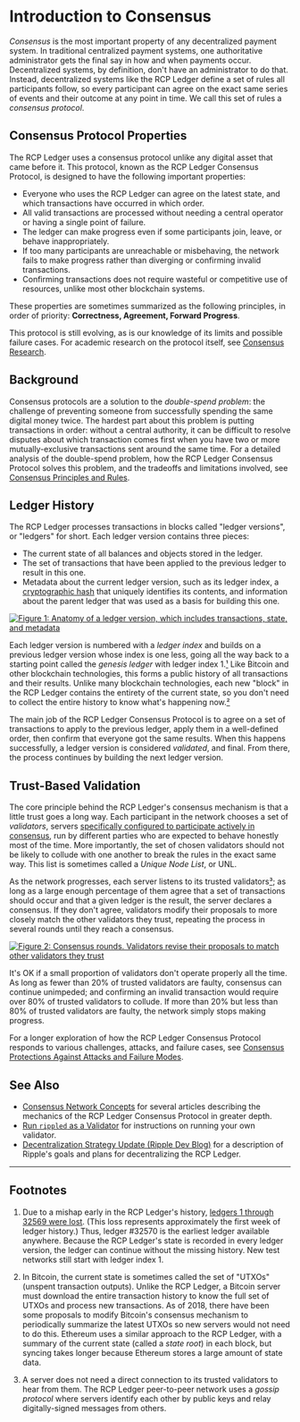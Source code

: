 # Introduction to Consensus

_Consensus_ is the most important property of any decentralized payment system. In traditional centralized payment systems, one authoritative administrator gets the final say in how and when payments occur. Decentralized systems, by definition, don't have an administrator to do that. Instead, decentralized systems like the RCP Ledger define a set of rules all participants follow, so every participant can agree on the exact same series of events and their outcome at any point in time. We call this set of rules a _consensus protocol_.


## Consensus Protocol Properties

The RCP Ledger uses a consensus protocol unlike any digital asset that came before it. This protocol, known as the RCP Ledger Consensus Protocol, is designed to have the following important properties:

- Everyone who uses the RCP Ledger can agree on the latest state, and which transactions have occurred in which order.
- All valid transactions are processed without needing a central operator or having a single point of failure.
- The ledger can make progress even if some participants join, leave, or behave inappropriately.
- If too many participants are unreachable or misbehaving, the network fails to make progress rather than diverging or confirming invalid transactions.
- Confirming transactions does not require wasteful or competitive use of resources, unlike most other blockchain systems.

These properties are sometimes summarized as the following principles, in order of priority: **Correctness, Agreement, Forward Progress**.

This protocol is still evolving, as is our knowledge of its limits and possible failure cases. For academic research on the protocol itself, see [Consensus Research](consensus-research.html).

## Background

Consensus protocols are a solution to the _double-spend problem_: the challenge of preventing someone from successfully spending the same digital money twice. The hardest part about this problem is putting transactions in order: without a central authority, it can be difficult to resolve disputes about which transaction comes first when you have two or more mutually-exclusive transactions sent around the same time. For a detailed analysis of the double-spend problem, how the RCP Ledger Consensus Protocol solves this problem, and the tradeoffs and limitations involved, see [Consensus Principles and Rules](consensus-principles-and-rules.html).


## Ledger History

The RCP Ledger processes transactions in blocks called "ledger versions", or "ledgers" for short. Each ledger version contains three pieces:

- The current state of all balances and objects stored in the ledger.
- The set of transactions that have been applied to the previous ledger to result in this one.
- Metadata about the current ledger version, such as its ledger index, a [cryptographic hash](https://en.wikipedia.org/wiki/Cryptographic_hash_function) that uniquely identifies its contents, and information about the parent ledger that was used as a basis for building this one.

[![Figure 1: Anatomy of a ledger version, which includes transactions, state, and metadata](img/anatomy-of-a-ledger-simplified.png)](img/anatomy-of-a-ledger-simplified.png)
<!--{# Diagram source: https://docs.google.com/presentation/d/1mg2jZQwgfLCIhOU8Mr5aOiYpIgbIgk3ymBoDb2hh7_s/ #}-->

Each ledger version is numbered with a _ledger index_ and builds on a previous ledger version whose index is one less, going all the way back to a starting point called the _genesis ledger_ with ledger index 1.[¹](#footnote-1) Like Bitcoin and other blockchain technologies, this forms a public history of all transactions and their results. Unlike many blockchain technologies, each new "block" in the RCP Ledger contains the entirety of the current state, so you don't need to collect the entire history to know what's happening now.[²](#footnote-2)

The main job of the RCP Ledger Consensus Protocol is to agree on a set of transactions to apply to the previous ledger, apply them in a well-defined order, then confirm that everyone got the same results. When this happens successfully, a ledger version is considered _validated_, and final. From there, the process continues by building the next ledger version.


## Trust-Based Validation

The core principle behind the RCP Ledger's consensus mechanism is that a little trust goes a long way. Each participant in the network chooses a set of _validators_, servers [specifically configured to participate actively in consensus](run-a-rippled-validator.html), run by different parties who are expected to behave honestly most of the time. More importantly, the set of chosen validators should not be likely to collude with one another to break the rules in the exact same way. This list is sometimes called a _Unique Node List_, or UNL.

As the network progresses, each server listens to its trusted validators[³](#footnote-3); as long as a large enough percentage of them agree that a set of transactions should occur and that a given ledger is the result, the server declares a consensus. If they don't agree, validators modify their proposals to more closely match the other validators they trust, repeating the process in several rounds until they reach a consensus.

[![Figure 2: Consensus rounds. Validators revise their proposals to match other validators they trust](img/consensus-rounds.png)](img/consensus-rounds.png)

It's OK if a small proportion of validators don't operate properly all the time. As long as fewer than 20% of trusted validators are faulty, consensus can continue unimpeded; and confirming an invalid transaction would require over 80% of trusted validators to collude. If more than 20% but less than 80% of trusted validators are faulty, the network simply stops making progress.

For a longer exploration of how the RCP Ledger Consensus Protocol responds to various challenges, attacks, and failure cases, see [Consensus Protections Against Attacks and Failure Modes](consensus-protections.html).


## See Also

- [Consensus Network Concepts](consensus-network.html) for several articles describing the mechanics of the RCP Ledger Consensus Protocol in greater depth.
- [Run `rippled` as a Validator](run-rippled-as-a-validator.html) for instructions on running your own validator.
- [Decentralization Strategy Update (Ripple Dev Blog)](https://xrpl.org/blog/2017/decent-strategy-update.html) for a description of Ripple's goals and plans for decentralizing the RCP Ledger.

<!--{# TODO: Replace the Decent Strategy Update w/ a newer article when we have one #}-->

----

## Footnotes

1. <a id="footnote-1"></a> Due to a mishap early in the RCP Ledger's history, [ledgers 1 through 32569 were lost](http://web.archive.org/web/20171211225452/https://forum.ripple.com/viewtopic.php?f=2&t=3613). (This loss represents approximately the first week of ledger history.) Thus, ledger #32570 is the earliest ledger available anywhere. Because the RCP Ledger's state is recorded in every ledger version, the ledger can continue without the missing history. New test networks still start with ledger index 1.

2. <a id="footnote-2"></a> In Bitcoin, the current state is sometimes called the set of "UTXOs" (unspent transaction outputs). Unlike the RCP Ledger, a Bitcoin server must download the entire transaction history to know the full set of UTXOs and process new transactions. As of 2018, there have been some proposals to modify Bitcoin's consensus mechanism to periodically summarize the latest UTXOs so new servers would not need to do this. Ethereum uses a similar approach to the RCP Ledger, with a summary of the current state (called a _state root_) in each block, but syncing takes longer because Ethereum stores a large amount of state data.

3. <a id="footnote-3"></a> A server does not need a direct connection to its trusted validators to hear from them. The RCP Ledger peer-to-peer network uses a _gossip protocol_ where servers identify each other by public keys and relay digitally-signed messages from others.
